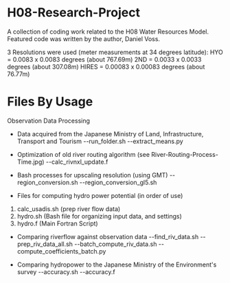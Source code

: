 # H08-Research-Project

A collection of coding work related to the H08 Water Resources Model.
Featured code was written by the author, Daniel Voss.

3 Resolutions were used (meter measurements at 34 degrees latitude):
HYO = 0.0083 x 0.0083 degrees (about 767.69m)
2ND = 0.0033 x 0.0033 degrees (about 307.08m)
HIRES = 0.00083 x 0.00083 degrees (about 76.77m)

# Files By Usage

Observation Data Processing
* Data acquired from the Japanese Ministry of Land, Infrastructure, Transport and Tourism
--run_folder.sh
--extract_means.py

* Optimization of old river routing algorithm (see River-Routing-Process-Time.jpg)
--calc_rivnxl_update.f

* Bash processes for upscaling resolution (using GMT)
--region_conversion.sh
--region_conversion_gl5.sh

* Files for computing hydro power potential (in order of use)
1. calc_usadis.sh (prep river flow data)
2. hydro.sh (Bash file for organizing input data, and settings)
3. hydro.f (Main Fortran Script)

* Comparing riverflow against observation data
--find_riv_data.sh
--prep_riv_data_all.sh
--batch_compute_riv_data.sh
--compute_coefficients_batch.py

* Comparing hydropower to the Japanese Ministry of the Environment's survey
--accuracy.sh
--accuracy.f

